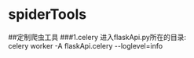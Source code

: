 # spiderTools
##定制爬虫工具
###1.celery
进入flaskApi.py所在的目录:  
celery worker -A flaskApi.celery --loglevel=info
